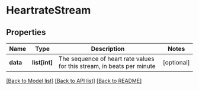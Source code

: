 # HeartrateStream

## Properties
Name | Type | Description | Notes
------------ | ------------- | ------------- | -------------
**data** | **list[int]** | The sequence of heart rate values for this stream, in beats per minute | [optional] 

[[Back to Model list]](../README.md#documentation-for-models) [[Back to API list]](../README.md#documentation-for-api-endpoints) [[Back to README]](../README.md)

